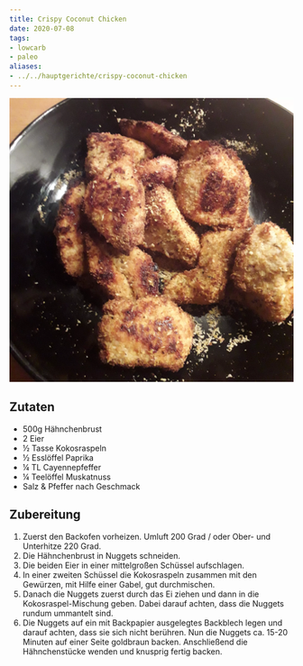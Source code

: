 ```yaml
---
title: Crispy Coconut Chicken
date: 2020-07-08
tags:
- lowcarb
- paleo
aliases:
- ../../hauptgerichte/crispy-coconut-chicken
---
```


![](/img/crispy-coconut-chicken.webp)

## Zutaten
- 500g Hähnchenbrust
- 2 Eier
- ½ Tasse Kokosraspeln
- ½ Esslöffel Paprika
- ¼ TL Cayennepfeffer
- ¼ Teelöffel Muskatnuss
- Salz & Pfeffer nach Geschmack

## Zubereitung
1.  Zuerst den Backofen vorheizen. Umluft 200 Grad / oder Ober- und Unterhitze 220 Grad.
2.  Die Hähnchenbrust in Nuggets schneiden.
3.  Die beiden Eier in einer mittelgroßen Schüssel aufschlagen.
4.  In einer zweiten Schüssel die Kokosraspeln zusammen mit den Gewürzen, mit Hilfe einer Gabel, gut durchmischen.
5.  Danach die Nuggets zuerst durch das Ei ziehen und dann in die Kokosraspel-Mischung geben. Dabei darauf achten, dass die Nuggets rundum ummantelt sind.
6.  Die Nuggets auf ein mit Backpapier ausgelegtes Backblech legen und darauf achten, dass sie sich nicht berühren. Nun die Nuggets ca. 15-20 Minuten auf einer Seite goldbraun backen. Anschließend die Hähnchenstücke wenden und knusprig fertig backen.
